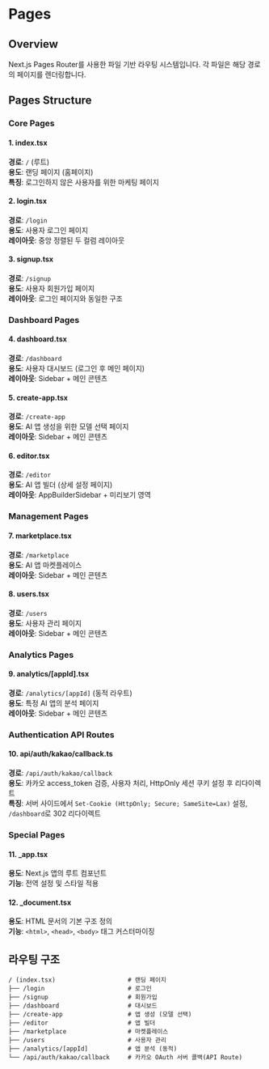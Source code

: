 # Pages

## Overview
Next.js Pages Router를 사용한 파일 기반 라우팅 시스템입니다. 각 파일은 해당 경로의 페이지를 렌더링합니다.

## Pages Structure

### Core Pages

#### 1. index.tsx
**경로**: `/` (루트)  
**용도**: 랜딩 페이지 (홈페이지)  
**특징**: 로그인하지 않은 사용자를 위한 마케팅 페이지


#### 2. login.tsx
**경로**: `/login`  
**용도**: 사용자 로그인 페이지  
**레이아웃**: 중앙 정렬된 두 컬럼 레이아웃


#### 3. signup.tsx
**경로**: `/signup`  
**용도**: 사용자 회원가입 페이지  
**레이아웃**: 로그인 페이지와 동일한 구조


### Dashboard Pages

#### 4. dashboard.tsx
**경로**: `/dashboard`  
**용도**: 사용자 대시보드 (로그인 후 메인 페이지)  
**레이아웃**: Sidebar + 메인 콘텐츠


#### 5. create-app.tsx
**경로**: `/create-app`  
**용도**: AI 앱 생성을 위한 모델 선택 페이지  
**레이아웃**: Sidebar + 메인 콘텐츠


#### 6. editor.tsx
**경로**: `/editor`  
**용도**: AI 앱 빌더 (상세 설정 페이지)  
**레이아웃**: AppBuilderSidebar + 미리보기 영역


### Management Pages

#### 7. marketplace.tsx
**경로**: `/marketplace`  
**용도**: AI 앱 마켓플레이스  
**레이아웃**: Sidebar + 메인 콘텐츠


#### 8. users.tsx
**경로**: `/users`  
**용도**: 사용자 관리 페이지  
**레이아웃**: Sidebar + 메인 콘텐츠


### Analytics Pages

#### 9. analytics/[appId].tsx
**경로**: `/analytics/[appId]` (동적 라우트)  
**용도**: 특정 AI 앱의 분석 페이지  
**레이아웃**: Sidebar + 메인 콘텐츠


### Authentication API Routes

#### 10. api/auth/kakao/callback.ts
**경로**: `/api/auth/kakao/callback`  
**용도**: 카카오 access_token 검증, 사용자 처리, HttpOnly 세션 쿠키 설정 후 리다이렉트  
**특징**: 서버 사이드에서 `Set-Cookie (HttpOnly; Secure; SameSite=Lax)` 설정, `/dashboard`로 302 리다이렉트


### Special Pages

#### 11. _app.tsx
**용도**: Next.js 앱의 루트 컴포넌트  
**기능**: 전역 설정 및 스타일 적용


#### 12. _document.tsx
**용도**: HTML 문서의 기본 구조 정의  
**기능**: `<html>`, `<head>`, `<body>` 태그 커스터마이징


## 라우팅 구조

```
/ (index.tsx)                    # 랜딩 페이지
├── /login                       # 로그인
├── /signup                      # 회원가입
├── /dashboard                   # 대시보드
├── /create-app                  # 앱 생성 (모델 선택)
├── /editor                      # 앱 빌더
├── /marketplace                 # 마켓플레이스
├── /users                       # 사용자 관리
├── /analytics/[appId]           # 앱 분석 (동적)
└── /api/auth/kakao/callback     # 카카오 OAuth 서버 콜백(API Route)
```
